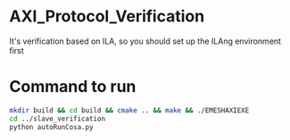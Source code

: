 # AXI_Protocol_Verification

It's verification based on ILA, so you should set up the ILAng environment first

# Command to run

```bash
mkdir build && cd build && cmake .. && make && ./EMESHAXIEXE
cd ../slave_verification
python autoRunCosa.py
```

